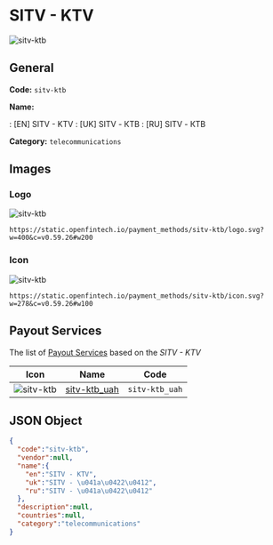 
# SITV - KTV 
![sitv-ktb](https://static.openfintech.io/payment_methods/sitv-ktb/logo.svg?w=400&c=v0.59.26#w200)  

## General 
**Code:** `sitv-ktb` 
 
**Name:** 
 
:	[EN] SITV - KTV 
:	[UK] SITV - КТВ 
:	[RU] SITV - КТВ 
 
**Category:** `telecommunications` 
 

## Images 

### Logo 
![sitv-ktb](https://static.openfintech.io/payment_methods/sitv-ktb/logo.svg?w=400&c=v0.59.26#w200)  

```
https://static.openfintech.io/payment_methods/sitv-ktb/logo.svg?w=400&c=v0.59.26#w200
```  

### Icon 
![sitv-ktb](https://static.openfintech.io/payment_methods/sitv-ktb/icon.svg?w=278&c=v0.59.26#w100)  

```
https://static.openfintech.io/payment_methods/sitv-ktb/icon.svg?w=278&c=v0.59.26#w100
```  

## Payout Services 
 
The list of [Payout Services](/payout-services/) based on the _SITV - KTV_ 

|Icon|Name|Code| 
|:---:|:---:|:---:| 
|![sitv-ktb](https://static.openfintech.io/payout_methods/sitv-ktb/icon.svg?w=278&c=v0.59.26#w40) |[sitv-ktb_uah](/payout-services/sitv-ktb_uah/)|`sitv-ktb_uah`| 
 

## JSON Object 

```json
{
  "code":"sitv-ktb",
  "vendor":null,
  "name":{
    "en":"SITV - KTV",
    "uk":"SITV - \u041a\u0422\u0412",
    "ru":"SITV - \u041a\u0422\u0412"
  },
  "description":null,
  "countries":null,
  "category":"telecommunications"
}
```  
